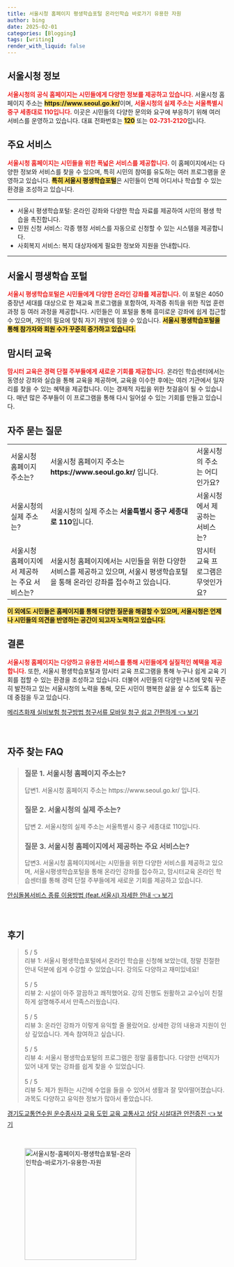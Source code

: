 ```yaml
---
title: 서울시청 홈페이지 평생학습포털 온라인학습 바로가기 유용한 자원
author: bing
date: 2025-02-01
categories: [Blogging]
tags: [writing]
render_with_liquid: false
---
```



<h2 id='서울시청_정보'>서울시청 정보</h2>

<p><b><span style="color: #ee2323;">서울시청의 공식 홈페이지는 시민들에게 다양한 정보를 제공하고 있습니다.</span></b> 서울시청 홈페이지 주소는 <b><span style="background-color: #ffe066;">https://www.seoul.go.kr/</span></b>이며, <b><span style="color: #ee2323;">서울시청의 실제 주소는 서울특별시 중구 세종대로 110입니다.</span></b> 이곳은 시민들의 다양한 문의와 요구에 부응하기 위해 여러 서비스를 운영하고 있습니다. 대표 전화번호는 <b><span style="background-color: #ffe066;">120</span></b> 또는 <b><span style="color: #ee2323;">02-731-2120</span></b>입니다.</p>

<h2 id='주요_서비스'>주요 서비스</h2>

<p><b><span style="color: #ee2323;">서울시청 홈페이지는 시민들을 위한 폭넓은 서비스를 제공합니다.</span></b> 이 홈페이지에서는 다양한 정보와 서비스를 찾을 수 있으며, 특히 시민의 참여를 유도하는 여러 프로그램을 운영하고 있습니다. <b><span style="background-color: #ffe066;">특히 서울시 평생학습포털</span></b>은 시민들이 언제 어디서나 학습할 수 있는 환경을 조성하고 있습니다.</p>

<hr />

<ul>
    <li>서울시 평생학습포털: 온라인 강좌와 다양한 학습 자료를 제공하여 시민의 평생 학습을 촉진합니다.</li>
    <li>민원 신청 서비스: 각종 행정 서비스를 자동으로 신청할 수 있는 시스템을 제공합니다.</li>
    <li>사회복지 서비스: 복지 대상자에게 필요한 정보와 지원을 안내합니다.</li>
</ul>

<hr />

<h2 id='서울시_평생학습_포털'>서울시 평생학습 포털</h2>

<p><b><span style="color: #ee2323;">서울시 평생학습포털은 시민들에게 다양한 온라인 강좌를 제공합니다.</span></b> 이 포털은 4050 중장년 세대를 대상으로 한 재교육 프로그램을 포함하여, 자격증 취득을 위한 직업 훈련 과정 등 여러 과정을 제공합니다. 시민들은 이 포털을 통해 흥미로운 강좌에 쉽게 접근할 수 있으며, 개인의 필요에 맞춰 자기 개발에 힘쓸 수 있습니다. <b><span style="background-color: #ffe066;">서울시 평생학습포털을 통해 참가자와 회원 수가 꾸준히 증가하고 있습니다.</span></b></p>

<h2 id='맘시터교육'>맘시터 교육</h2>

<p><b><span style="color: #ee2323;">맘시터 교육은 경력 단절 주부들에게 새로운 기회를 제공합니다.</span></b> 온라인 학습센터에서는 동영상 강좌와 실습을 통해 교육을 제공하며, 교육을 이수한 후에는 여러 기관에서 일자리를 찾을 수 있는 혜택을 제공합니다. 이는 경제적 자립을 위한 첫걸음이 될 수 있습니다. 매년 많은 주부들이 이 프로그램을 통해 다시 일어설 수 있는 기회를 만들고 있습니다.</p>

<h2 id='자주_묻는_질문'>자주 묻는 질문</h2>

<table>
    <tr>
        <td>서울시청 홈페이지 주소는?</td>
        <td>서울시청 홈페이지 주소는 <b>https://www.seoul.go.kr/</b> 입니다.</td>
        <td>서울시청의 주소는 어디인가요?</td>
    </tr>
    <tr>
        <td>서울시청의 실제 주소는?</td>
        <td>서울시청의 실제 주소는 <b>서울특별시 중구 세종대로 110</b>입니다.</td>
        <td>서울시청에서 제공하는 서비스는?</td>
    </tr>
    <tr>
        <td>서울시청 홈페이지에서 제공하는 주요 서비스는?</td>
        <td>서울시청 홈페이지에서는 시민들을 위한 다양한 서비스를 제공하고 있으며, 서울시 평생학습포털을 통해 온라인 강좌를 접수하고 있습니다.</td>
        <td>맘시터 교육 프로그램은 무엇인가요?</td>
    </tr>
</table>

<p><b><span style="background-color: #ffe066;">이 외에도 시민들은 홈페이지를 통해 다양한 질문을 해결할 수 있으며, 서울시청은 언제나 시민들의 의견을 반영하는 공간이 되고자 노력하고 있습니다.</span></b></p>

<h2 id='결론'>결론</h2>

<p><b><span style="color: #ee2323;">서울시청 홈페이지는 다양하고 유용한 서비스를 통해 시민들에게 실질적인 혜택을 제공합니다.</span></b> 또한, 서울시 평생학습포털과 맘시터 교육 프로그램을 통해 누구나 쉽게 교육 기회를 접할 수 있는 환경을 조성하고 있습니다. 더불어 시민들의 다양한 니즈에 맞춰 꾸준히 발전하고 있는 서울시청의 노력을 통해, 모든 시민이 행복한 삶을 살 수 있도록 돕는 데 중점을 두고 있습니다.</p>


<p><a class="click-button" title="메리츠화재 실비보험 청구방법 청구서류 모바일 청구 쉽고 간편하게" href="https://yellowplanner.github.io/posts/%EB%A9%94%EB%A6%AC%EC%B8%A0%ED%99%94%EC%9E%AC-%EC%8B%A4%EB%B9%84%EB%B3%B4%ED%97%98-%EC%B2%AD%EA%B5%AC%EB%B0%A9%EB%B2%95-%EC%B2%AD%EA%B5%AC%EC%84%9C%EB%A5%98-%EB%AA%A8%EB%B0%94%EC%9D%BC-%EC%B2%AD%EA%B5%AC-%EC%89%BD%EA%B3%A0-%EA%B0%84%ED%8E%B8%ED%95%98%EA%B2%8C/" rel="dofollow">메리츠화재 실비보험 청구방법 청구서류 모바일 청구 쉽고 간편하게 👈 보기</a></p><br>
<h2 id='자주_찾는_FAQ'>자주 찾는 FAQ</h2>
<div itemscope="" itemtype="https://schema.org/FAQPage"> 
<blockquote> 
<div itemscope="" itemprop="mainEntity" itemtype="https://schema.org/Question"> 
<h3 itemprop="name">질문 1. 서울시청 홈페이지 주소는?</h3> 
<div itemscope="" itemprop="acceptedAnswer" itemtype="https://schema.org/Answer"> 
<span itemprop="text"> 
<p>답변1. 서울시청 홈페이지 주소는 https://www.seoul.go.kr/ 입니다.</p> 
</span> 
</div> 
</div> 
<div itemscope="" itemprop="mainEntity" itemtype="https://schema.org/Question"> 
<h3 itemprop="name">질문 2. 서울시청의 실제 주소는?</h3> 
<div itemscope="" itemprop="acceptedAnswer" itemtype="https://schema.org/Answer"> 
<span itemprop="text"> 
<p>답변 2. 서울시청의 실제 주소는 서울특별시 중구 세종대로 110입니다.</p> 
</span> 
</div> 
</div> 
<div itemscope="" itemprop="mainEntity" itemtype="https://schema.org/Question"> 
<h3 itemprop="name">질문 3. 서울시청 홈페이지에서 제공하는 주요 서비스는?</h3> 
<div itemscope="" itemprop="acceptedAnswer" itemtype="https://schema.org/Answer"> 
<span itemprop="text"> 
<p>답변3. 서울시청 홈페이지에서는 시민들을 위한 다양한 서비스를 제공하고 있으며, 서울시평생학습포털을 통해 온라인 강좌를 접수하고, 맘시터교육 온라인 학습센터를 통해 경력 단절 주부들에게 새로운 기회를 제공하고 있습니다.</p> 
</span> 
</div> 
</div> 
</blockquote> 
</div>
<p><a class="click-button" title="안심돌봄서비스 종류 이용방법 (feat.서울시) 자세한 안내" href="https://yellowplanner.github.io/posts/%EC%95%88%EC%8B%AC%EB%8F%8C%EB%B4%84%EC%84%9C%EB%B9%84%EC%8A%A4-%EC%A2%85%EB%A5%98-%EC%9D%B4%EC%9A%A9%EB%B0%A9%EB%B2%95-(feat.%EC%84%9C%EC%9A%B8%EC%8B%9C)-%EC%9E%90%EC%84%B8%ED%95%9C-%EC%95%88%EB%82%B4/" rel="dofollow">안심돌봄서비스 종류 이용방법 (feat.서울시) 자세한 안내 👈 보기</a></p><br>
<h2 id='후기'>후기</h2>
<div itemscope itemtype="https://schema.org/Product">
  <blockquote>
  <div itemprop="review" itemscope itemtype="https://schema.org/Review">
      <div itemprop="reviewRating" itemscope itemtype="https://schema.org/Rating"> <span itemprop="ratingValue">5</span> / <span itemprop="bestRating">5</span> </div>
      <span itemprop="reviewBody">리뷰 1: 서울시 평생학습포털에서 온라인 학습을 신청해 보았는데, 정말 친절한 안내 덕분에 쉽게 수강할 수 있었습니다. 강의도 다양하고 재미있네요!</span>
  </div>
  <br>
  <div itemprop="review" itemscope itemtype="https://schema.org/Review">
      <div itemprop="reviewRating" itemscope itemtype="https://schema.org/Rating"> <span itemprop="ratingValue">5</span> / <span itemprop="bestRating">5</span> </div>
      <span itemprop="reviewBody">리뷰 2: 시설이 아주 깔끔하고 쾌적했어요. 강의 진행도 원활하고 교수님이 친절하게 설명해주셔서 만족스러웠습니다.</span>
  </div>
  <br>
  <div itemprop="review" itemscope itemtype="https://schema.org/Review">
      <div itemprop="reviewRating" itemscope itemtype="https://schema.org/Rating"> <span itemprop="ratingValue">5</span> / <span itemprop="bestRating">5</span> </div>
      <span itemprop="reviewBody">리뷰 3: 온라인 강좌가 이렇게 유익할 줄 몰랐어요. 상세한 강의 내용과 지원이 인상 깊었습니다. 계속 참여하고 싶습니다.</span>
  </div>
  <br>
  <div itemprop="review" itemscope itemtype="https://schema.org/Review">
      <div itemprop="reviewRating" itemscope itemtype="https://schema.org/Rating"> <span itemprop="ratingValue">5</span> / <span itemprop="bestRating">5</span> </div>
      <span itemprop="reviewBody">리뷰 4: 서울시 평생학습포털의 프로그램은 정말 훌륭합니다. 다양한 선택지가 있어 내게 맞는 강좌를 쉽게 찾을 수 있었습니다.</span>
  </div>
  <br>
  <div itemprop="review" itemscope itemtype="https://schema.org/Review">
      <div itemprop="reviewRating" itemscope itemtype="https://schema.org/Rating"> <span itemprop="ratingValue">5</span> / <span itemprop="bestRating">5</span> </div>
      <span itemprop="reviewBody">리뷰 5: 제가 원하는 시간에 수업을 들을 수 있어서 생활과 잘 맞아떨어졌습니다. 과목도 다양하고 유익한 정보가 많아서 좋았습니다.</span>
  </div>
  </blockquote>
</div>
<p><a class="click-button" title="경기도교통연수원 운수종사자 교육 도민 교육 교통사고 상담 시설대관 안전증진" href="https://yellowplanner.github.io/posts/%EA%B2%BD%EA%B8%B0%EB%8F%84%EA%B5%90%ED%86%B5%EC%97%B0%EC%88%98%EC%9B%90-%EC%9A%B4%EC%88%98%EC%A2%85%EC%82%AC%EC%9E%90-%EA%B5%90%EC%9C%A1-%EB%8F%84%EB%AF%BC-%EA%B5%90%EC%9C%A1-%EA%B5%90%ED%86%B5%EC%82%AC%EA%B3%A0-%EC%83%81%EB%8B%B4-%EC%8B%9C%EC%84%A4%EB%8C%80%EA%B4%80-%EC%95%88%EC%A0%84%EC%A6%9D%EC%A7%84/" rel="dofollow">경기도교통연수원 운수종사자 교육 도민 교육 교통사고 상담 시설대관 안전증진 👈 보기</a></p><br>
<figure class="image"><img src="https://yellowplanner.github.io/assets/img/thumbnail/서울시청-홈페이지-평생학습포털-온라인학습-바로가기-유용한-자원.webp" alt="서울시청-홈페이지-평생학습포털-온라인학습-바로가기-유용한-자원" width="256" height="256"></figure>